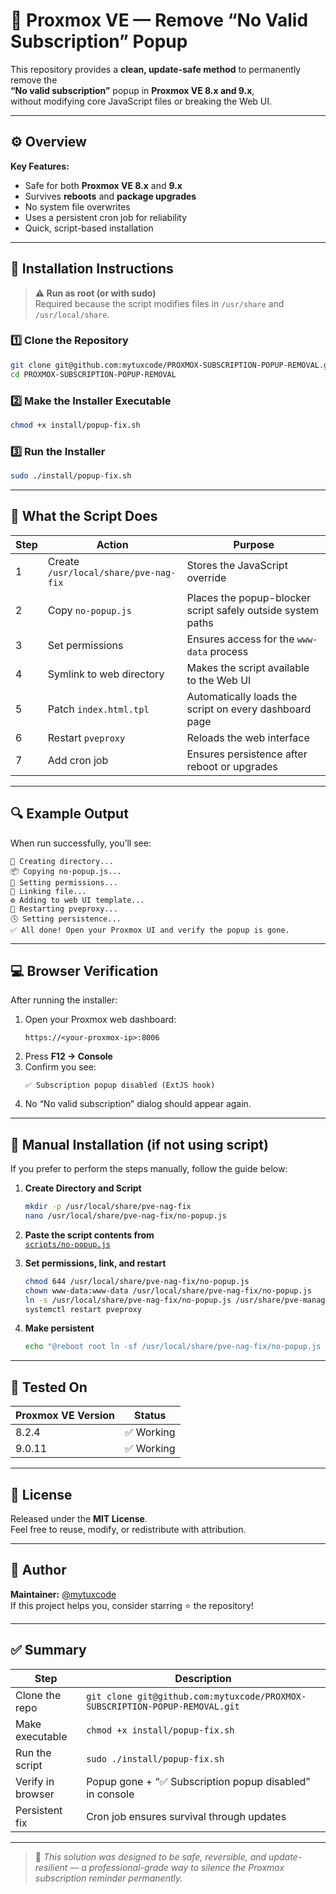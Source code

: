 # 🧩 Proxmox VE — Remove “No Valid Subscription” Popup

This repository provides a **clean, update-safe method** to permanently remove the  
**“No valid subscription”** popup in **Proxmox VE 8.x and 9.x**,  
without modifying core JavaScript files or breaking the Web UI.

---

## ⚙️ Overview

**Key Features:**
- Safe for both **Proxmox VE 8.x** and **9.x**
- Survives **reboots** and **package upgrades**
- No system file overwrites
- Uses a persistent cron job for reliability
- Quick, script-based installation

---

## 🚀 Installation Instructions

> **⚠️ Run as root (or with sudo)**  
> Required because the script modifies files in `/usr/share` and `/usr/local/share`.

### 1️⃣ Clone the Repository

```bash
git clone git@github.com:mytuxcode/PROXMOX-SUBSCRIPTION-POPUP-REMOVAL.git
cd PROXMOX-SUBSCRIPTION-POPUP-REMOVAL
```

### 2️⃣ Make the Installer Executable

```bash
chmod +x install/popup-fix.sh
```

### 3️⃣ Run the Installer

```bash
sudo ./install/popup-fix.sh
```

---

## 🧱 What the Script Does

| Step | Action | Purpose |
|------|---------|----------|
| 1 | Create `/usr/local/share/pve-nag-fix` | Stores the JavaScript override |
| 2 | Copy `no-popup.js` | Places the popup-blocker script safely outside system paths |
| 3 | Set permissions | Ensures access for the `www-data` process |
| 4 | Symlink to web directory | Makes the script available to the Web UI |
| 5 | Patch `index.html.tpl` | Automatically loads the script on every dashboard page |
| 6 | Restart `pveproxy` | Reloads the web interface |
| 7 | Add cron job | Ensures persistence after reboot or upgrades |

---

## 🔍 Example Output

When run successfully, you’ll see:

```
🧱 Creating directory...
📦 Copying no-popup.js...
🔧 Setting permissions...
🔗 Linking file...
⚙️ Adding to web UI template...
🧰 Restarting pveproxy...
🕓 Setting persistence...
✅ All done! Open your Proxmox UI and verify the popup is gone.
```

---

## 💻 Browser Verification

After running the installer:

1. Open your Proxmox web dashboard:
   ```
   https://<your-proxmox-ip>:8006
   ```
2. Press **F12 → Console**
3. Confirm you see:
   ```
   ✅ Subscription popup disabled (ExtJS hook)
   ```
4. No “No valid subscription” dialog should appear again.

---

## 🧠 Manual Installation (if not using script)

If you prefer to perform the steps manually, follow the guide below:

1. **Create Directory and Script**
   ```bash
   mkdir -p /usr/local/share/pve-nag-fix
   nano /usr/local/share/pve-nag-fix/no-popup.js
   ```

2. **Paste the script contents from**  
   [`scripts/no-popup.js`](scripts/no-popup.js)

3. **Set permissions, link, and restart**
   ```bash
   chmod 644 /usr/local/share/pve-nag-fix/no-popup.js
   chown www-data:www-data /usr/local/share/pve-nag-fix/no-popup.js
   ln -s /usr/local/share/pve-nag-fix/no-popup.js /usr/share/pve-manager/js/no-popup.js
   systemctl restart pveproxy
   ```

4. **Make persistent**
   ```bash
   echo "@reboot root ln -sf /usr/local/share/pve-nag-fix/no-popup.js /usr/share/pve-manager/js/no-popup.js && systemctl restart pveproxy" > /etc/cron.d/proxmox-nag-fix
   ```

---

## 🧩 Tested On

| Proxmox VE Version | Status |
|--------------------|--------|
| 8.2.4 | ✅ Working |
| 9.0.11 | ✅ Working |


---

## 🧰 License

Released under the **MIT License**.  
Feel free to reuse, modify, or redistribute with attribution.

---

## 🐧 Author

**Maintainer:** [@mytuxcode](https://github.com/mytuxcode)  
If this project helps you, consider starring ⭐ the repository!

---

## ✅ Summary

| Step | Description |
|------|--------------|
| Clone the repo | `git clone git@github.com:mytuxcode/PROXMOX-SUBSCRIPTION-POPUP-REMOVAL.git` |
| Make executable | `chmod +x install/popup-fix.sh` |
| Run the script | `sudo ./install/popup-fix.sh` |
| Verify in browser | Popup gone + “✅ Subscription popup disabled” in console |
| Persistent fix | Cron job ensures survival through updates |

---

> 💬 *This solution was designed to be safe, reversible, and update-resilient — a professional-grade way to silence the Proxmox subscription reminder permanently.*
